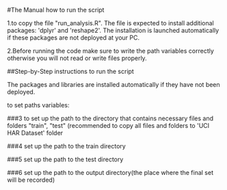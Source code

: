 #The Manual how to run the script

1.to copy the file "run_analysis.R". The file is expected to install additional packages: 'dplyr' and 'reshape2'. The installation is launched automatically if these packages are not deployed at your PC.

2.Before running the code make sure to write the path variables correctly otherwise you will not read or write files properly.


##Step-by-Step instructions to run the script

The packages and libraries are installed automatically if they have not been deployed.

to set paths variables: 

###3 to set up the path to the directory that contains necessary files and folders "train", "test" (recommended to copy all files and folders to 'UCI HAR Dataset' folder

###4 set up the path to the train directory

###5 set up the path to the test directory

###6 set up the path to the output directory(the place where the final set will be recorded)